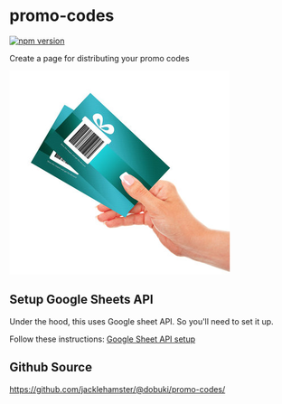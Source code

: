 # promo-codes

[![npm version](https://badge.fury.io/js/@dobuki/promo-codes.svg)](https://www.npmjs.com/package/@dobuki/promo-codes)

Create a page for distributing your promo codes

![icon](icon.png)

## Setup Google Sheets API

Under the hood, this uses Google sheet API. So you'll need to set it up.

Follow these instructions: [Google Sheet API setup](https://github.com/jacklehamster/google-sheet-db?tab=readme-ov-file#setup)



## Github Source

<https://github.com/jacklehamster/@dobuki/promo-codes/>
